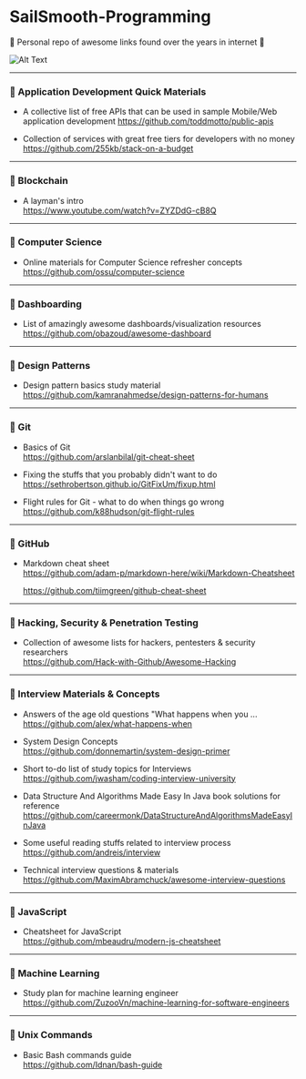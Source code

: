   
# SailSmooth-Programming 
:pray: Personal repo of awesome links found over the years in internet :pray:
  
  ![Alt Text](https://media.giphy.com/media/3osxYamKD88c6pXdfO/giphy.gif)  
  
  
-----------------------------------------------------------------------------
### :hibiscus: Application Development Quick Materials
* A collective list of free APIs that can be used in sample Mobile/Web application development 
https://github.com/toddmotto/public-apis

* Collection of services with great free tiers for developers with no money   
https://github.com/255kb/stack-on-a-budget



-----------------------------------------------------------------------------
### :hibiscus: Blockchain 
* A layman's intro  
https://www.youtube.com/watch?v=ZYZDdG-cB8Q



-----------------------------------------------------------------------------
### :hibiscus: Computer Science
* Online materials for Computer Science refresher concepts  
https://github.com/ossu/computer-science




-----------------------------------------------------------------------------
### :hibiscus: Dashboarding  
*  List of amazingly awesome dashboards/visualization resources  
https://github.com/obazoud/awesome-dashboard  




-----------------------------------------------------------------------------
### :hibiscus: Design Patterns  
* Design pattern basics study material  
https://github.com/kamranahmedse/design-patterns-for-humans





-----------------------------------------------------------------------------
### :hibiscus: Git 
* Basics of Git  
https://github.com/arslanbilal/git-cheat-sheet

  
* Fixing the stuffs that you probably didn't want to do  
https://sethrobertson.github.io/GitFixUm/fixup.html

* Flight rules for Git - what to do when things go wrong  
https://github.com/k88hudson/git-flight-rules


-----------------------------------------------------------------------------
### :hibiscus: GitHub  
* Markdown cheat sheet  
https://github.com/adam-p/markdown-here/wiki/Markdown-Cheatsheet  
  
  https://github.com/tiimgreen/github-cheat-sheet


-----------------------------------------------------------------------------
### :hibiscus: Hacking, Security & Penetration Testing  
* Collection of awesome lists for hackers, pentesters & security researchers  
https://github.com/Hack-with-Github/Awesome-Hacking  





-----------------------------------------------------------------------------
### :hibiscus: Interview Materials & Concepts  
* Answers of the age old questions "What happens when you ...  
https://github.com/alex/what-happens-when

* System Design Concepts    
https://github.com/donnemartin/system-design-primer

*  Short to-do list of study topics for Interviews  
https://github.com/jwasham/coding-interview-university

*  Data Structure And Algorithms Made Easy In Java book solutions for reference  
https://github.com/careermonk/DataStructureAndAlgorithmsMadeEasyInJava  

* Some useful reading stuffs related to interview process  
https://github.com/andreis/interview  

* Technical interview questions & materials  
https://github.com/MaximAbramchuck/awesome-interview-questions  
 
 
 
 

-----------------------------------------------------------------------------
### :hibiscus: JavaScript  
* Cheatsheet for JavaScript  
https://github.com/mbeaudru/modern-js-cheatsheet





-----------------------------------------------------------------------------
### :hibiscus: Machine Learning  
*  Study plan for machine learning engineer  
https://github.com/ZuzooVn/machine-learning-for-software-engineers  




-----------------------------------------------------------------------------
### :hibiscus: Unix Commands
* Basic Bash commands guide  
https://github.com/Idnan/bash-guide





